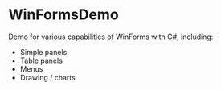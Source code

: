 # WinFormsDemo

Demo for various capabilities of WinForms with C#, including:

- Simple panels
- Table panels
- Menus
- Drawing / charts

